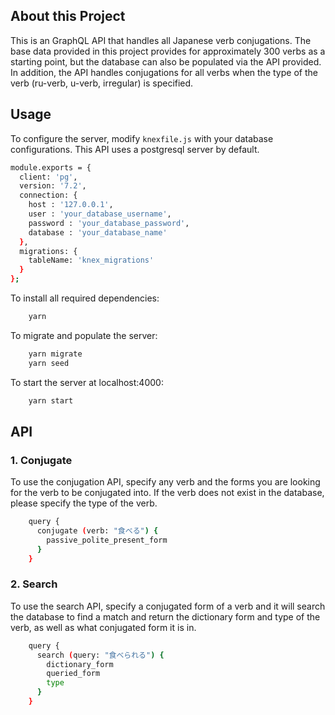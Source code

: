 ## About this Project

This is an GraphQL API that handles all Japanese verb conjugations. The base data provided in this project provides for approximately 300 verbs as a starting point, but the database can also be populated via the API provided. In addition, the API handles conjugations for all verbs when the type of the verb (ru-verb, u-verb, irregular) is specified. 

## Usage

To configure the server, modify `knexfile.js` with your database configurations. This API uses a postgresql server by default. 

```bash
module.exports = {
  client: 'pg',
  version: '7.2',
  connection: {
    host : '127.0.0.1',
    user : 'your_database_username',
    password : 'your_database_password',
    database : 'your_database_name'
  },
  migrations: {
    tableName: 'knex_migrations'
  }
};
```

To install all required dependencies:

```bash
    yarn
```

To migrate and populate the server:

```bash
    yarn migrate
    yarn seed
```

To start the server at localhost:4000:

```bash
    yarn start
``` 

## API

### 1. Conjugate
To use the conjugation API, specify any verb and the forms you are looking for the verb to be conjugated into. 
If the verb does not exist in the database, please specify the type of the verb. 

```bash
    query {
      conjugate (verb: "食べる") {
        passive_polite_present_form
      }
    }
```

### 2. Search
To use the search API, specify a conjugated form of a verb and it will search the database to find a match and return the dictionary form and type of the verb, as well as what conjugated form it is in. 

```bash
    query {
      search (query: "食べられる") {
        dictionary_form
        queried_form
        type
      }
    }
```
